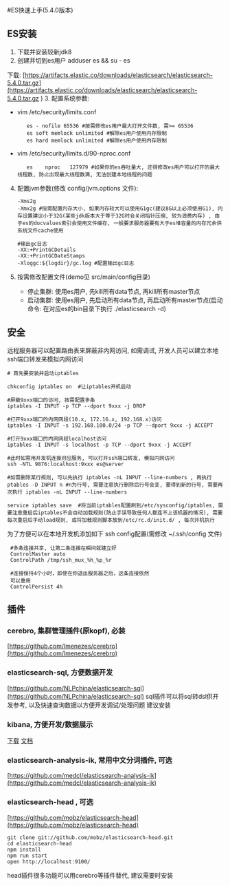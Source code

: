 #ES快速上手(5.4.0版本)


## ES安装
 1. 下载并安装较新jdk8
 2. 创建并切到es用户 adduser es && su - es   
 
 下载: [https://artifacts.elastic.co/downloads/elasticsearch/elasticsearch-5.4.0.tar.gz](https://artifacts.elastic.co/downloads/elasticsearch/elasticsearch-5.4.0.tar.gz
)
 3. 配置系统参数:
  
   - vim /etc/security/limits.conf
    
            es - nofile 65536 #按需修改es用户最大打开文件数, 需>= 65536
            es soft memlock unlimited #解除es用户使用内存限制
            es hard memlock unlimited #解除es用户使用内存限制

   - vim /etc/security/limits.d/90-nproc.conf
        
            es    nproc   127979 #如果你的es吞吐量大, 还得修改es用户可以打开的最大线程数, 防止出现最大线程数满, 无法创建本地线程的问题 
    
  
 4. 配置jvm参数(修改 config/jvm.options 文件):
    
        -Xms2g
        -Xmx2g #按需配置内存大小, 如果内存较大可以使用G1gc(建议8G以上必须使用G1), 内存设置建议小于32G(某些jdk版本大于等于32G时会关闭指针压缩, 较为浪费内存) , 由于es的docvalues索引会使用文件缓存, 一般要求服务器要有大于es堆容量的内存冗余供系统文件cache使用
    
        #输出gc日志
        -XX:+PrintGCDetails
        -XX:+PrintGCDateStamps
        -Xloggc:${logdir}/gc.log #配置输出gc日志
    
 5. 按需修改配置文件(demo见 src/main/config目录)   
 
    - 停止集群: 使用es用户, 先kill所有data节点, 再kill所有master节点
    - 启动集群: 使用es用户, 先启动所有data节点, 再启动所有master节点(启动命令: 在对应es的bin目录下执行 ./elasticsearch -d) 
 
 
 ## 安全
     
远程服务器可以配置路由表来屏蔽非内网访问, 如需调试, 开发人员可以建立本地ssh端口转发来模拟内网访问
     
    # 首先要安装并启动iptables
        
    chkconfig iptables on  #让iptables开机启动
     
    #屏蔽9xxx端口的访问, 按需配置多条
    iptables -I INPUT -p TCP --dport 9xxx -j DROP
     
    #打开9xxx端口的内网网段(10.x, 172.16.x, 192.168.x)访问
    iptables -I INPUT -s 192.168.100.0/24 -p TCP --dport 9xxx -j ACCEPT
     
    #打开9xxx端口的内网网段localhost访问
    iptables -I INPUT -s localhost -p TCP --dport 9xxx -j ACCEPT
     
    #此时如需用开发机连接对应服务, 可以打开ssh端口转发, 模拟内网访问
    ssh -NTL 9876:localhost:9xxx es@server
     
    #如需删除某行规则, 可以先执行 iptables -nL INPUT --line-numbers , 再执行 ptables -D INPUT n #n为行号, 需要注意执行删除后行号会变, 要得到新的行号, 需要再次执行 iptables -nL INPUT --line-numbers
     
    service iptables save  #将当前iptables配置刷到/etc/sysconfig/iptables, 需要注意重启后iptables不会自动加载规则(防止手误导致任何人都连不上该机器的情况), 需要每次重启后手动load规则, 或将加载规则脚本放到/etc/rc.d/init.d/ , 每次开机执行
     
 为了方便可以在本地开发机添加如下 ssh config配置(需修改 ~/.ssh/config 文件)
  
     #多条连接共享, 让第二条连接在瞬间就建立好
     ControlMaster auto
     ControlPath /tmp/ssh_mux_%h_%p_%r
     
     #连接保持4个小时，即使在你退出服务器之后，这条连接依然
     可以重用
     ControlPersist 4h
 

## 插件

### cerebro, 集群管理插件(原kopf), 必装
[https://github.com/lmenezes/cerebro](https://github.com/lmenezes/cerebro)

### elasticsearch-sql, 方便数据开发
[https://github.com/NLPchina/elasticsearch-sql](https://github.com/NLPchina/elasticsearch-sql)
sql插件可以将sql转dsl供开发参考, 以及快速查询数据以方便开发调试/处理问题 建议安装

### kibana, 方便开发/数据展示
[下载](https://artifacts.elastic.co/downloads/kibana/kibana-5.4.0-linux-x86_64.tar.gz)
[文档](https://www.elastic.co/guide/en/kibana/current/index.html)

### elasticsearch-analysis-ik, 常用中文分词插件, 可选
[https://github.com/medcl/elasticsearch-analysis-ik](https://github.com/medcl/elasticsearch-analysis-ik)

### elasticsearch-head , 可选
[https://github.com/mobz/elasticsearch-head](https://github.com/mobz/elasticsearch-head)

    git clone git://github.com/mobz/elasticsearch-head.git
    cd elasticsearch-head
    npm install
    npm run start
    open http://localhost:9100/  
    
   head插件很多功能可以用cerebro等插件替代, 建议需要时安装








   









